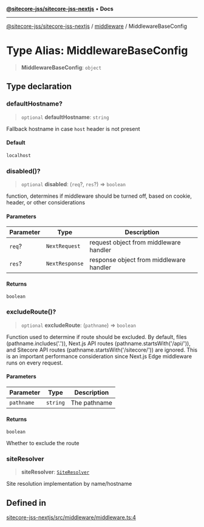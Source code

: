 [**@sitecore-jss/sitecore-jss-nextjs**](../../README.md) • **Docs**

***

[@sitecore-jss/sitecore-jss-nextjs](../../README.md) / [middleware](../README.md) / MiddlewareBaseConfig

# Type Alias: MiddlewareBaseConfig

> **MiddlewareBaseConfig**: `object`

## Type declaration

### defaultHostname?

> `optional` **defaultHostname**: `string`

Fallback hostname in case `host` header is not present

#### Default

```ts
localhost
```

### disabled()?

> `optional` **disabled**: (`req`?, `res`?) => `boolean`

function, determines if middleware should be turned off, based on cookie, header, or other considerations

#### Parameters

| Parameter | Type | Description |
| ------ | ------ | ------ |
| `req`? | `NextRequest` | request object from middleware handler |
| `res`? | `NextResponse` | response object from middleware handler |

#### Returns

`boolean`

### excludeRoute()?

> `optional` **excludeRoute**: (`pathname`) => `boolean`

Function used to determine if route should be excluded.
By default, files (pathname.includes('.')), Next.js API routes (pathname.startsWith('/api/')), and Sitecore API routes (pathname.startsWith('/sitecore/')) are ignored.
This is an important performance consideration since Next.js Edge middleware runs on every request.

#### Parameters

| Parameter | Type | Description |
| ------ | ------ | ------ |
| `pathname` | `string` | The pathname |

#### Returns

`boolean`

Whether to exclude the route

### siteResolver

> **siteResolver**: [`SiteResolver`](../../index/classes/SiteResolver.md)

Site resolution implementation by name/hostname

## Defined in

[sitecore-jss-nextjs/src/middleware/middleware.ts:4](https://github.com/Sitecore/jss/blob/9fded091a348a586c285b62bab7a9afba0a841bc/packages/sitecore-jss-nextjs/src/middleware/middleware.ts#L4)
